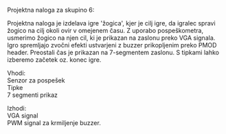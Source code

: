 Projektna naloga za skupino 6:

Projektna naloga je izdelava igre 'žogica', kjer je cilj igre, da igralec spravi žogico na cilj okoli ovir v omejenem času. Z uporabo pospeškometra, usmerimo žogico na njen cil, ki je prikazan na zaslonu preko VGA signala. Igro spremljajo zvočni efekti ustvarjeni z buzzer prikopljenim preko PMOD header. Preostali čas je prikazan na 7-segmentem zaslonu. S tipkami lahko izberemo začetek oz. konec igre.

Vhodi: <br />
Senzor za pospešek <br />
Tipke <br />
7 segmenti prikaz <br />

Izhodi: <br />
VGA signal <br />
PWM signal za krmiljenje buzzer. 
